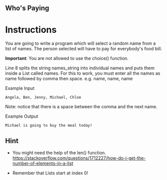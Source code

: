 ## Who's Paying
# Instructions
You are going to write a program which will select a random name from a list of names. The person selected will have to pay for everybody's food bill.

**Important**: You are not allowed to use the choice() function.

Line 8 splits the string names_string into individual names and puts them inside a List called names. For this to work, you must enter all the names as name followed by comma then space. e.g. name, name, name

Example Input
```
Angela, Ben, Jenny, Michael, Chloe
```
Note: notice that there is a space between the comma and the next name.

Example Output
```
Michael is going to buy the meal today!
```
## Hint
- You might need the help of the len() function.
https://stackoverflow.com/questions/1712227/how-do-i-get-the-number-of-elements-in-a-list

- Remember that Lists start at index 0!